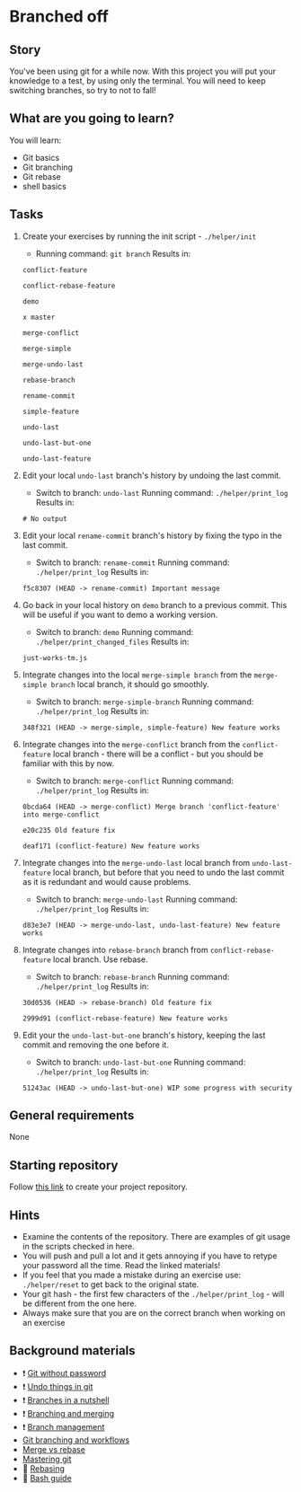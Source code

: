 # Branched off

## Story

You've been using git for a while now. With this project you will put your knowledge to a test, by using only the terminal. You will need to keep switching branches, so try to not to fall!

## What are you going to learn?

You will learn:

- Git basics
- Git branching
- Git rebase
- shell basics

## Tasks


1. Create your exercises by running the init script - `./helper/init`

    - Running command: `git branch`
Results in:
    ```
    conflict-feature

    conflict-rebase-feature

    demo

    x master

    merge-conflict

    merge-simple

    merge-undo-last

    rebase-branch

    rename-commit

    simple-feature

    undo-last

    undo-last-but-one

    undo-last-feature
    ```

2. Edit your local `undo-last` branch's history by undoing the last commit.

    - Switch to branch: `undo-last`
Running command: `./helper/print_log`
Results in:
    ```
    # No output
    ```

3. Edit your local `rename-commit` branch's history by fixing the typo in the last commit.

    - Switch to branch: `rename-commit`
Running command: `./helper/print_log`
Results in:
    ```
    f5c8307 (HEAD -> rename-commit) Important message
    ```

4. Go back in your local history on `demo` branch to a previous commit. This will be useful if you want to demo a working version.

    - Switch to branch: `demo`
Running command: `./helper/print_changed_files`
Results in:
    ```
    just-works-tm.js
    ```

5. Integrate changes into the local `merge-simple branch` from the `merge-simple branch` local branch, it should go smoothly.

    - Switch to branch: `merge-simple-branch`
Running command: `./helper/print_log`
Results in:
    ```
    348f321 (HEAD -> merge-simple, simple-feature) New feature works
    ```

6. Integrate changes into the `merge-conflict` branch from the `conflict-feature` local branch - there will be a conflict - but you should be familiar with this by now.

    - Switch to branch: `merge-conflict`
Running command: `./helper/print_log`
Results in:
    ```
    0bcda64 (HEAD -> merge-conflict) Merge branch 'conflict-feature' into merge-conflict

    e20c235 Old feature fix

    deaf171 (conflict-feature) New feature works
    ```

7. Integrate changes into the `merge-undo-last` local branch from `undo-last-feature` local branch, but before that you need to undo the last commit as it is redundant and would cause problems.

    - Switch to branch: `merge-undo-last`
Running command: `./helper/print_log`
Results in:
    ```
    d83e3e7 (HEAD -> merge-undo-last, undo-last-feature) New feature works
    ```

8. Integrate changes into `rebase-branch` branch from `conflict-rebase-feature` local branch. Use rebase.

    - Switch to branch: `rebase-branch`
Running command: `./helper/print_log`
Results in:
    ```
    30d0536 (HEAD -> rebase-branch) Old feature fix

    2999d91 (conflict-rebase-feature) New feature works
    ```

9. Edit your the `undo-last-but-one` branch's history, keeping the last commit and removing the one before it.

    - Switch to branch: `undo-last-but-one`
Running command: `./helper/print_log`
Results in:
    ```
    51243ac (HEAD -> undo-last-but-one) WIP some progress with security
    ```


## General requirements


None

## Starting repository

Follow [this link](https://journey.code.cool/v2/project/solo/blueprint/branched-off/general) to create your project repository.

## Hints

- Examine the contents of the repository. There are examples of git usage in the scripts checked in here.
- You will push and pull a lot and it gets annoying if you have to retype your password all the time. Read the linked materials!
- If you feel that you made a mistake during an exercise use: `./helper/reset` to get back to the original state.
- Your git hash - the first few characters of the `./helper/print_log` - will be different from the one here.
- Always make sure that you are on the correct branch when working on an exercise

## Background materials

- :exclamation: [Git without password](../pages/git/git-passwordless.md)
- :exclamation: [Undo things in git](https://git-scm.com/book/en/v2/Git-Tools-Rewriting-History)
- :exclamation: [Branches in a nutshell](https://git-scm.com/book/en/v2/Git-Branching-Branches-in-a-Nutshell)
- :exclamation: [Branching and merging](https://git-scm.com/book/en/v2/Git-Branching-Basic-Branching-and-Merging)
- :exclamation: [Branch management](https://git-scm.com/book/en/v2/Git-Branching-Branch-Management)
- [Git branching and workflows](https://learn.code.cool/full-stack/#/../pages/git/git-branching)
- [Merge vs rebase](https://learn.code.cool/full-stack/#/../pages/git/merge-vs-rebase)
- [Mastering git](https://learn.code.cool/full-stack/#/../pages/git/mastering-git)
- :open_book: [Rebasing](https://git-scm.com/book/en/v2/Git-Branching-Rebasing)
- :open_book: [Bash guide](https://mywiki.wooledge.org/BashGuide)
